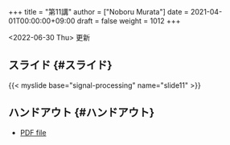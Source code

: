 +++
title = "第11講"
author = ["Noboru Murata"]
date = 2021-04-01T00:00:00+09:00
draft = false
weight = 1012
+++

<span class="timestamp-wrapper"><span class="timestamp">&lt;2022-06-30 Thu&gt; </span></span> 更新


## スライド {#スライド}

{{< myslide base="signal-processing" name="slide11" >}}


## ハンドアウト {#ハンドアウト}

-   [PDF file](https://noboru-murata.github.io/signal-processing/pdfs/slide11.pdf)